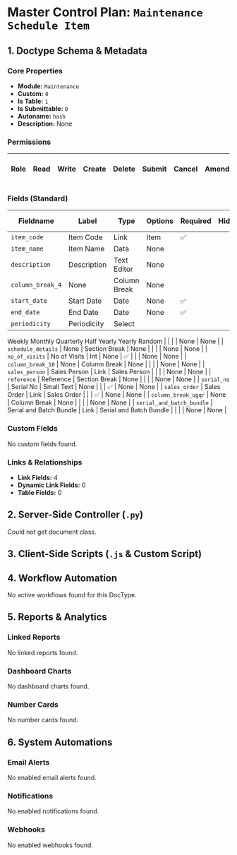 # Master Control Plan: `Maintenance Schedule Item`

## 1. Doctype Schema & Metadata

### Core Properties
- **Module:** `Maintenance`
- **Custom:** `0`
- **Is Table:** `1`
- **Is Submittable:** `0`
- **Autoname:** `hash`
- **Description:** None

### Permissions
| Role | Read | Write | Create | Delete | Submit | Cancel | Amend | Report | Import | Export | Print | Email | Share | Set User Perms |
|---|---|---|---|---|---|---|---|---|---|---|---|---|---|---|


### Fields (Standard)
| Fieldname | Label | Type | Options | Required | Hidden | Read Only | Default | Description |
|---|---|---|---|---|---|---|---|---|
| `item_code` | Item Code | Link | Item | ✅ |  |  | None | None |
| `item_name` | Item Name | Data | None |  |  | ✅ | None | None |
| `description` | Description | Text Editor | None |  |  | ✅ | None | None |
| `column_break_4` | None | Column Break | None |  |  |  | None | None |
| `start_date` | Start Date | Date | None | ✅ |  |  | None | None |
| `end_date` | End Date | Date | None | ✅ |  |  | None | None |
| `periodicity` | Periodicity | Select | 
Weekly
Monthly
Quarterly
Half Yearly
Yearly
Random |  |  |  | None | None |
| `schedule_details` | None | Section Break | None |  |  |  | None | None |
| `no_of_visits` | No of Visits | Int | None | ✅ |  |  | None | None |
| `column_break_10` | None | Column Break | None |  |  |  | None | None |
| `sales_person` | Sales Person | Link | Sales Person |  |  |  | None | None |
| `reference` | Reference | Section Break | None |  |  |  | None | None |
| `serial_no` | Serial No | Small Text | None |  |  | ✅ | None | None |
| `sales_order` | Sales Order | Link | Sales Order |  |  | ✅ | None | None |
| `column_break_ugqr` | None | Column Break | None |  |  |  | None | None |
| `serial_and_batch_bundle` | Serial and Batch Bundle | Link | Serial and Batch Bundle |  |  |  | None | None |


### Custom Fields
No custom fields found.


### Links & Relationships
- **Link Fields:** 4
- **Dynamic Link Fields:** 0
- **Table Fields:** 0

## 2. Server-Side Controller (`.py`)
Could not get document class.


## 3. Client-Side Scripts (`.js` & Custom Script)




## 4. Workflow Automation
No active workflows found for this DocType.


## 5. Reports & Analytics
### Linked Reports
No linked reports found.


### Dashboard Charts
No dashboard charts found.


### Number Cards
No number cards found.


## 6. System Automations
### Email Alerts
No enabled email alerts found.


### Notifications
No enabled notifications found.


### Webhooks
No enabled webhooks found.
